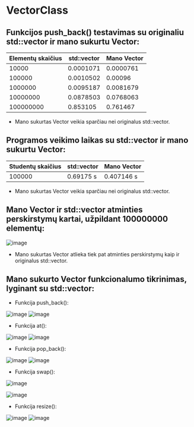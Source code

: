 # VectorClass
## Funkcijos push_back() testavimas su originaliu std::vector ir mano sukurtu Vector:
Elementų skaičius | std::vector      | Mano Vector | 
-------------  | ------------- | ------------- | 
10000        | 0.0001071 | 0.0000761 | 
100000       | 0.0010502 | 0.00096 | 
1000000        | 0.0095187 | 0.0081679 |
10000000       | 0.0878503 | 0.0768063 | 
100000000        | 0.853105 | 0.761467 |
* Mano sukurtas Vector veikia sparčiau nei originalus std::vector.
## Programos veikimo laikas su std::vector ir mano sukurtu Vector:
Studentų skaičius | std::vector      | Mano Vector | 
-------------  | ------------- | ------------- | 
100000        | 0.69175 s | 0.407146 s |
* Mano sukurtas Vector veikia sparčiau nei originalus std::vector.
## Mano Vector ir std::vector atminties perskirstymų kartai, užpildant 100000000 elementų:
![image](https://user-images.githubusercontent.com/78591148/119956188-806df480-bfa9-11eb-8fff-7097c5a1df9e.png)
* Mano sukurtas Vector atlieka tiek pat atminties perskirstymų kaip ir originalus std::vector.

## Mano sukurto Vector funkcionalumo tikrinimas, lyginant su std::vector:
* Funkcija push_back():

![image](https://user-images.githubusercontent.com/78591148/119957785-15252200-bfab-11eb-8274-a53868d76d62.png)
![image](https://user-images.githubusercontent.com/78591148/119957853-21a97a80-bfab-11eb-88ba-11c18066eac4.png)
* Funkcija at():

![image](https://user-images.githubusercontent.com/78591148/119958226-849b1180-bfab-11eb-8313-b17753e6412c.png)
![image](https://user-images.githubusercontent.com/78591148/119958299-941a5a80-bfab-11eb-9063-abadfcb0829b.png)
* Funkcija pop_back():

![image](https://user-images.githubusercontent.com/78591148/119958707-f3786a80-bfab-11eb-8f5f-0676401e5633.png)
![image](https://user-images.githubusercontent.com/78591148/119958755-01c68680-bfac-11eb-86e9-b158921cbed9.png)
* Funkcija swap():

![image](https://user-images.githubusercontent.com/78591148/119959341-98934300-bfac-11eb-8da6-11a1cb0366bb.png)

![image](https://user-images.githubusercontent.com/78591148/119959543-c4162d80-bfac-11eb-9057-ad1690358004.png)
* Funkcija resize():

![image](https://user-images.githubusercontent.com/78591148/119960066-4272cf80-bfad-11eb-9cd5-3130cf73e688.png)
![image](https://user-images.githubusercontent.com/78591148/119960125-4dc5fb00-bfad-11eb-99ac-735fc877887f.png)


